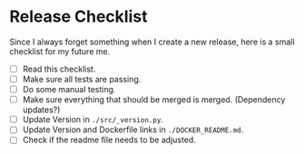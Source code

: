 # Release Checklist

Since I always forget something when I create a new release, here is a small checklist for my future me.

* [ ] Read this checklist.
* [ ] Make sure all tests are passing.
* [ ] Do some manual testing.
* [ ] Make sure everything that should be merged is merged. (Dependency updates?)
* [ ] Update Version in `./src/_version.py`.
* [ ] Update Version and Dockerfile links in `./DOCKER_README.md`.
* [ ] Check if the readme file needs to be adjusted.
